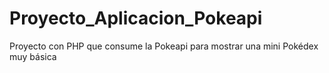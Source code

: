 # Proyecto_Aplicacion_Pokeapi
Proyecto con PHP que consume la Pokeapi para mostrar una mini Pokédex muy básica
